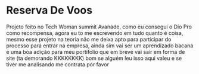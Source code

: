 # Reserva De Voos
Projeto feito no Tech Woman summit Avanade,  como eu consegui o Dio Pro como recompensa, agora eu to me escrevendo em tudo quanto é coisa, mesmo esse projeto na teoria não me deixa apto para participar do processo para entrar na empresa, ainda sim vai ser um aprendizado bacana  e uma boa adição para meu portifolio que em breve vai sair em forma de site (ta demorando KKKKKKKK) bom se alguém leu isso aqui valeu e se tiver me analisando me contrata por favor
